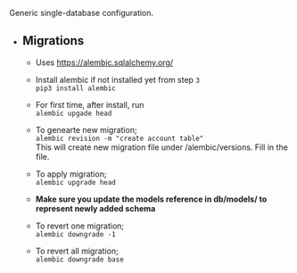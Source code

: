 Generic single-database configuration.

- ## Migrations
   * Uses https://alembic.sqlalchemy.org/

   * Install alembic if not installed yet from step `3`  
   `pip3 install alembic`

   * For first time, after install, run   
   `alembic upgade head`
   
   * To genearte new migration;  
   `alembic revision -m "create account table"`  
   This will create new migration file under /alembic/versions. Fill in the file.
   
   * To apply migration;  
   `alembic upgrade head`

   * **Make sure you update the models reference in db/models/ to represent newly added schema**

   * To revert one migration;  
   `alembic downgrade -1`

   * To revert all migration;  
   `alembic downgrade base`